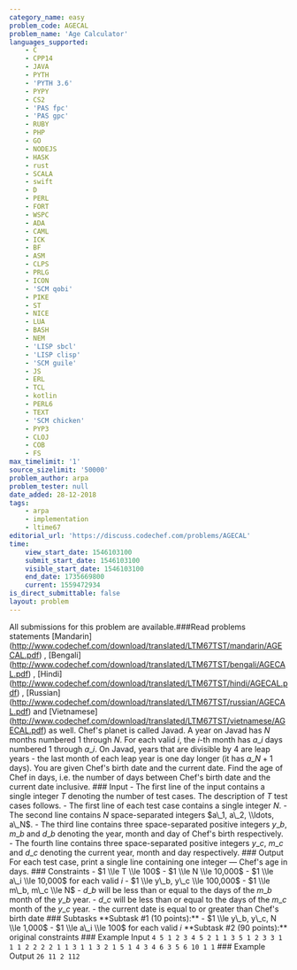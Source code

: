 ```yaml
---
category_name: easy
problem_code: AGECAL
problem_name: 'Age Calculator'
languages_supported:
    - C
    - CPP14
    - JAVA
    - PYTH
    - 'PYTH 3.6'
    - PYPY
    - CS2
    - 'PAS fpc'
    - 'PAS gpc'
    - RUBY
    - PHP
    - GO
    - NODEJS
    - HASK
    - rust
    - SCALA
    - swift
    - D
    - PERL
    - FORT
    - WSPC
    - ADA
    - CAML
    - ICK
    - BF
    - ASM
    - CLPS
    - PRLG
    - ICON
    - 'SCM qobi'
    - PIKE
    - ST
    - NICE
    - LUA
    - BASH
    - NEM
    - 'LISP sbcl'
    - 'LISP clisp'
    - 'SCM guile'
    - JS
    - ERL
    - TCL
    - kotlin
    - PERL6
    - TEXT
    - 'SCM chicken'
    - PYP3
    - CLOJ
    - COB
    - FS
max_timelimit: '1'
source_sizelimit: '50000'
problem_author: arpa
problem_tester: null
date_added: 28-12-2018
tags:
    - arpa
    - implementation
    - ltime67
editorial_url: 'https://discuss.codechef.com/problems/AGECAL'
time:
    view_start_date: 1546103100
    submit_start_date: 1546103100
    visible_start_date: 1546103100
    end_date: 1735669800
    current: 1559472934
is_direct_submittable: false
layout: problem
---
```

All submissions for this problem are available.\###Read problems statements \[Mandarin\](http://www.codechef.com/download/translated/LTM67TST/mandarin/AGECAL.pdf) , \[Bengali\](http://www.codechef.com/download/translated/LTM67TST/bengali/AGECAL.pdf) , \[Hindi\](http://www.codechef.com/download/translated/LTM67TST/hindi/AGECAL.pdf) , \[Russian\](http://www.codechef.com/download/translated/LTM67TST/russian/AGECAL.pdf) and \[Vietnamese\](http://www.codechef.com/download/translated/LTM67TST/vietnamese/AGECAL.pdf) as well. Chef's planet is called Javad. A year on Javad has $N$ months numbered $1$ through $N$. For each valid $i$, the $i$-th month has $a\_i$ days numbered $1$ through $a\_i$. On Javad, years that are divisible by $4$ are leap years - the last month of each leap year is one day longer (it has $a\_N + 1$ days). You are given Chef's birth date and the current date. Find the age of Chef in days, i.e. the number of days between Chef's birth date and the current date inclusive. ### Input - The first line of the input contains a single integer $T$ denoting the number of test cases. The description of $T$ test cases follows. - The first line of each test case contains a single integer $N$. - The second line contains $N$ space-separated integers $a\_1, a\_2, \\ldots, a\_N$. - The third line contains three space-separated positive integers $y\_b$, $m\_b$ and $d\_b$ denoting the year, month and day of Chef's birth respectively. - The fourth line contains three space-separated positive integers $y\_c$, $m\_c$ and $d\_c$ denoting the current year, month and day respectively. ### Output For each test case, print a single line containing one integer — Chef's age in days. ### Constraints - $1 \\le T \\le 100$ - $1 \\le N \\le 10,000$ - $1 \\le a\_i \\le 10,000$ for each valid $i$ - $1 \\le y\_b, y\_c \\le 100,000$ - $1 \\le m\_b, m\_c \\le N$ - $d\_b$ will be less than or equal to the days of the $m\_b$ month of the $y\_b$ year. - $d\_c$ will be less than or equal to the days of the $m\_c$ month of the $y\_c$ year. - the current date is equal to or greater than Chef's birth date ### Subtasks \*\*Subtask #1 (10 points):\*\* - $1 \\le y\_b, y\_c, N \\le 1,000$ - $1 \\le a\_i \\le 100$ for each valid $i$ \*\*Subtask #2 (90 points):\*\* original constraints ### Example Input ``` 4 5 1 2 3 4 5 2 1 1 3 5 1 2 3 3 1 1 1 2 2 2 2 1 1 3 1 1 3 2 1 5 1 4 3 4 6 3 5 6 10 1 1 ``` ### Example Output ``` 26 11 2 112 ```
